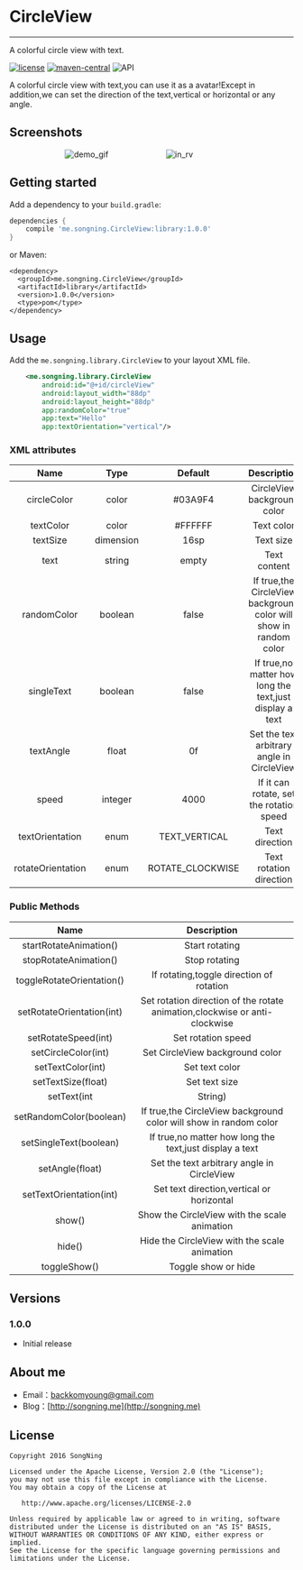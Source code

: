 # CircleView #
---------------
A colorful circle view with text.

[![license](https://img.shields.io/badge/license-Apache%202.0-blue.svg)](/LICENSE.text)
[![maven-central](https://img.shields.io/badge/maven--central-1.0.0-brightgreen.svg)]()
![API](https://img.shields.io/badge/API-14%2B-green.svg)

A colorful circle view with text,you can use it as a avatar!Except in addition,we can set the direction of the text,vertical or horizontal or any angle.

## Screenshots ##

&nbsp;&nbsp;&nbsp;&nbsp;&nbsp;&nbsp;&nbsp;&nbsp;&nbsp;&nbsp;&nbsp;&nbsp;&nbsp;&nbsp;&nbsp;&nbsp;&nbsp;&nbsp;&nbsp;&nbsp;&nbsp;&nbsp;&nbsp;&nbsp;
![demo_gif](http://ofp4swv4i.bkt.clouddn.com/demo_gif.gif) &nbsp;&nbsp;&nbsp;&nbsp;&nbsp;&nbsp;&nbsp;&nbsp;&nbsp;&nbsp;&nbsp;&nbsp;&nbsp;&nbsp;&nbsp;&nbsp;&nbsp;&nbsp;&nbsp;&nbsp;&nbsp;&nbsp;&nbsp;&nbsp;
![in_rv](http://ofp4swv4i.bkt.clouddn.com/in_rv.png)
## Getting started ##

Add a dependency to your `build.gradle`:

```groovy
dependencies {
    compile 'me.songning.CircleView:library:1.0.0'
}
```

or Maven:

```
<dependency>
  <groupId>me.songning.CircleView</groupId>
  <artifactId>library</artifactId>
  <version>1.0.0</version>
  <type>pom</type>
</dependency>
```

## Usage ##

Add the `me.songning.library.CircleView` to your layout XML file.

```xml
    <me.songning.library.CircleView
        android:id="@+id/circleView"
        android:layout_width="88dp"
        android:layout_height="88dp"
        app:randomColor="true"
        app:text="Hello"
        app:textOrientation="vertical"/>
```

### XML attributes ###

| Name | Type | Default | Description |
|:----:|:----:|:-------:|:-----------:|
|circleColor|color|#03A9F4|CircleView background color|
|textColor|color|#FFFFFF|Text color|
|textSize|dimension|16sp|Text size|
|text|string|empty|Text content|
|randomColor|boolean|false|If true,the CircleView background color will show in random color|
|singleText|boolean|false|If true,no matter how long the text,just display a text|
|textAngle|float|0f|Set the text arbitrary angle in CircleView|
|speed|integer|4000|If it can rotate, set the rotation speed|
|textOrientation|enum|TEXT_VERTICAL|Text direction|
|rotateOrientation|enum|ROTATE_CLOCKWISE|Text rotation direction|

### Public Methods ###

| Name | Description |
|:----:|:-----------:|
|startRotateAnimation()|Start rotating|
|stopRotateAnimation()|Stop rotating|
|toggleRotateOrientation()|If rotating,toggle direction of rotation|
|setRotateOrientation(int)|Set rotation direction of the rotate animation,clockwise or anti-clockwise|
|setRotateSpeed(int)|Set rotation speed|
|setCircleColor(int)|Set CircleView background color|
|setTextColor(int)|Set text color|
|setTextSize(float)|Set text size|
|setText(int|String)|Set text content|
|setRandomColor(boolean)|If true,the CircleView background color will show in random color|
|setSingleText(boolean)|If true,no matter how long the text,just display a text|
|setAngle(float)|Set the text arbitrary angle in CircleView|
|setTextOrientation(int)|Set text direction,vertical or horizontal|
|show()|Show the CircleView with the scale animation|
|hide()|Hide the CircleView with the scale animation|
|toggleShow()|Toggle show or hide|

## Versions ##

### 1.0.0 ###
* Initial release

## About me ##

* Email：[backkomyoung@gmail.com]()
* Blog：[http://songning.me](http://songning.me)

## License ##

```
Copyright 2016 SongNing

Licensed under the Apache License, Version 2.0 (the "License");
you may not use this file except in compliance with the License.
You may obtain a copy of the License at

   http://www.apache.org/licenses/LICENSE-2.0

Unless required by applicable law or agreed to in writing, software
distributed under the License is distributed on an "AS IS" BASIS,
WITHOUT WARRANTIES OR CONDITIONS OF ANY KIND, either express or implied.
See the License for the specific language governing permissions and
limitations under the License.
```
